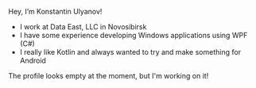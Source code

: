 Hey, I’m Konstantin Ulyanov!
- I work at Data East, LLC in Novosibirsk
- I have some experience developing Windows applications using WPF (C#)
- I really like Kotlin and always wanted to try and make something for Android

The profile looks empty at the moment, but I'm working on it!
